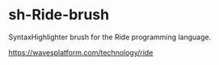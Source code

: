 # sh-Ride-brush
SyntaxHighlighter brush for the Ride programming language.

https://wavesplatform.com/technology/ride
